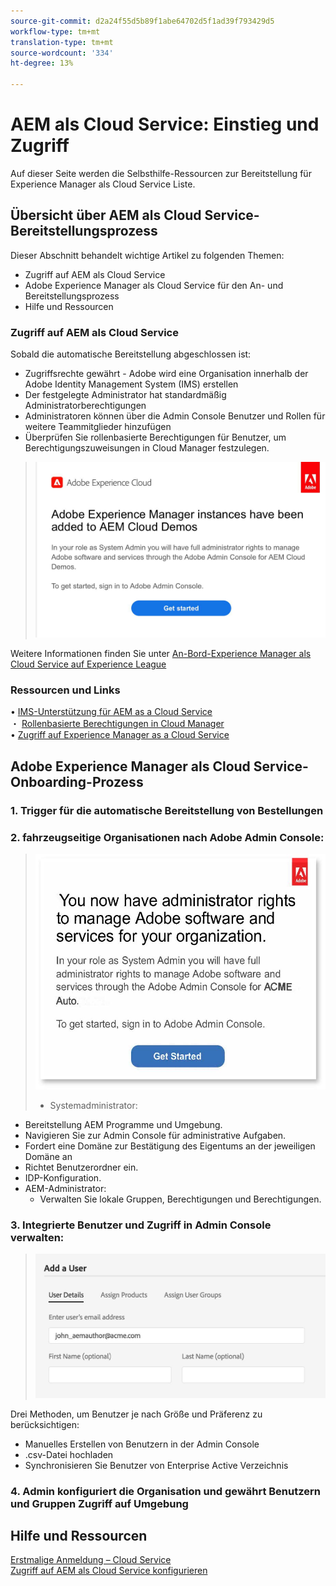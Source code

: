 ```yaml
---
source-git-commit: d2a24f55d5b89f1abe64702d5f1ad39f793429d5
workflow-type: tm+mt
translation-type: tm+mt
source-wordcount: '334'
ht-degree: 13%

---
```


# AEM als Cloud Service: Einstieg und Zugriff

Auf dieser Seite werden die Selbsthilfe-Ressourcen zur Bereitstellung für Experience Manager als Cloud Service Liste.

## Übersicht über AEM als Cloud Service-Bereitstellungsprozess

Dieser Abschnitt behandelt wichtige Artikel zu folgenden Themen:

* Zugriff auf AEM als Cloud Service
* Adobe Experience Manager als Cloud Service für den An- und Bereitstellungsprozess
* Hilfe und Ressourcen


### Zugriff auf AEM als Cloud Service

Sobald die automatische Bereitstellung abgeschlossen ist:

* Zugriffsrechte gewährt - Adobe wird eine Organisation innerhalb der Adobe Identity Management System (IMS) erstellen
* Der festgelegte Administrator hat standardmäßig Administratorberechtigungen
* Administratoren können über die Admin Console Benutzer und Rollen für weitere Teammitglieder hinzufügen
* Überprüfen Sie rollenbasierte Berechtigungen für Benutzer, um Berechtigungszuweisungen in Cloud Manager festzulegen.

> ![processouview.jpg](./assets/processOverview.jpg)


Weitere Informationen finden Sie unter [An-Bord-Experience Manager als Cloud Service auf Experience League](https://experienceleague.adobe.com/docs/experience-manager-cloud-service/onboarding/home.html?lang=en)

### Ressourcen und Links

• [IMS-Unterstützung für AEM as a Cloud Service](https://experienceleague.adobe.com/docs/experience-manager-cloud-service/security/ims-support.html?lang=de)\
・ [Rollenbasierte Berechtigungen in Cloud Manager](https://experienceleague.adobe.com/docs/experience-manager-cloud-service/onboarding/what-is-required/role-based-permissions.html?lang=en#what-is-required)\
• [Zugriff auf Experience Manager as a Cloud Service](https://experienceleague.adobe.com/docs/experience-manager-cloud-service/onboarding/getting-access/navigation.html?lang=en#getting-access)


## Adobe Experience Manager als Cloud Service-Onboarding-Prozess

### 1. Trigger für die automatische Bereitstellung von Bestellungen

### 2. fahrzeugseitige Organisationen nach Adobe Admin Console:

>   ![processouview2.jpg](./assets/processOverview2.jpg)
>* Systemadministrator:
   * Bereitstellung AEM Programme und Umgebung.
   * Navigieren Sie zur Admin Console für administrative Aufgaben.
   * Fordert eine Domäne zur Bestätigung des Eigentums an der jeweiligen Domäne an
   * Richtet Benutzerordner ein.
   * IDP-Konfiguration.
* AEM-Administrator:
   * Verwalten Sie lokale Gruppen, Berechtigungen und Berechtigungen.

### 3. Integrierte Benutzer und Zugriff in Admin Console verwalten:

>   ![processouview3.jpg](./assets/processOverview3.jpg)

Drei Methoden, um Benutzer je nach Größe und Präferenz zu berücksichtigen:
* Manuelles Erstellen von Benutzern in der Admin Console
* .csv-Datei hochladen
* Synchronisieren Sie Benutzer von Enterprise Active
Verzeichnis

### 4. Admin konfiguriert die Organisation und gewährt Benutzern und Gruppen Zugriff auf Umgebung

## Hilfe und Ressourcen

[Erstmalige Anmeldung – Cloud Service](https://experienceleague.adobe.com/docs/experience-manager-cloud-service/onboarding/getting-access/cloud-service-programs/first-time-login.html#getting-access)\
[Zugriff auf AEM als Cloud Service konfigurieren](https://experienceleague.adobe.com/docs/experience-manager-learn/cloud-service/accessing/overview.html?lang=en#accessing)